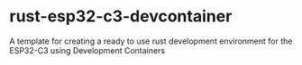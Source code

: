 # rust-esp32-c3-devcontainer
A template for creating a ready to use rust development environment for the ESP32-C3 using Development Containers
